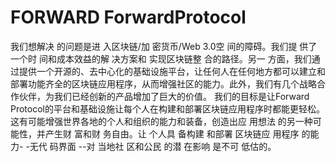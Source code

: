 # FORWARD ForwardProtocol

我们想解决
的问题是进
入区块链/加
密货币/Web 3.0空
间的障碍。我们提
供了一个时
间和成本效益的解
决方案和
实现区块链整
合的路径。另一
方面，我们通过提供一个开源的、去中心化的基础设施平台，让任何人在任何地方都可以建立和部署功能齐全的区块链应用程序，从而增强社区的能力。此外，我们有几个战略合作伙伴，为我们已经创新的产品增加了巨大的价值。 我们的目标是让Forward Protocol的平台和基础设施让每个人在构建和部署区块链应用程序时都能更轻松。这有可能增强世界各地的个人和组织的能力和装备，创造出应
用想法
的另一种可能性，并产生财
富和财
务自由。让
个人具
备构建
和部署
区块链应
用程序
的能力-
-无代
码界面
--对
当地社
区和公民
的潜
在影响
是不可
低估的。
